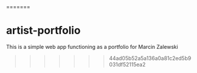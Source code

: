 =======
# artist-portfolio
This is a simple web app functioning as a portfolio for Marcin Zalewski
>>>>>>> 44ad05b52a5a136a0a81c2ed5b9031df52115ea2
